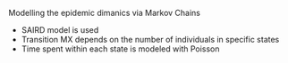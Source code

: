 Modelling the epidemic dimanics via Markov Chains
 - SAIRD model is used
 - Transition MX depends on the number of individuals in specific states
 - Time spent within each state is modeled with Poisson
